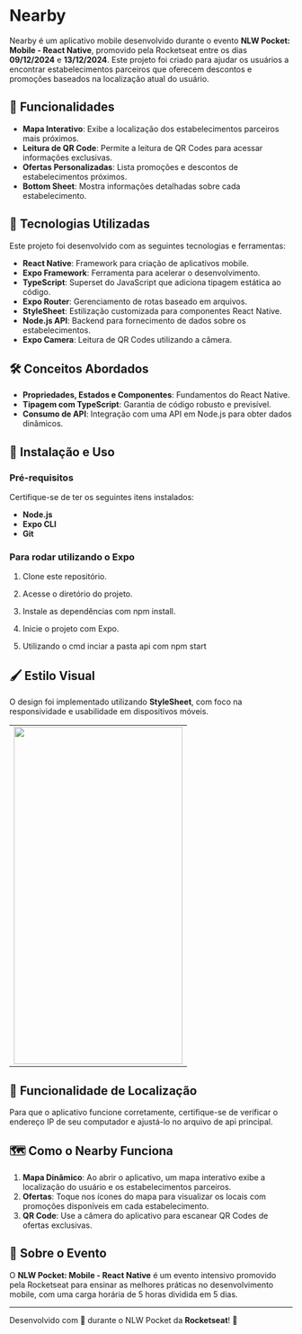 # Nearby

Nearby é um aplicativo mobile desenvolvido durante o evento **NLW Pocket: Mobile - React Native**, promovido pela Rocketseat entre os dias **09/12/2024** e **13/12/2024**. Este projeto foi criado para ajudar os usuários a encontrar estabelecimentos parceiros que oferecem descontos e promoções baseados na localização atual do usuário.

## 📱 Funcionalidades
- **Mapa Interativo**: Exibe a localização dos estabelecimentos parceiros mais próximos.
- **Leitura de QR Code**: Permite a leitura de QR Codes para acessar informações exclusivas.
- **Ofertas Personalizadas**: Lista promoções e descontos de estabelecimentos próximos.
- **Bottom Sheet**: Mostra informações detalhadas sobre cada estabelecimento.

## 🚀 Tecnologias Utilizadas
Este projeto foi desenvolvido com as seguintes tecnologias e ferramentas:
- **React Native**: Framework para criação de aplicativos mobile.
- **Expo Framework**: Ferramenta para acelerar o desenvolvimento.
- **TypeScript**: Superset do JavaScript que adiciona tipagem estática ao código.
- **Expo Router**: Gerenciamento de rotas baseado em arquivos.
- **StyleSheet**: Estilização customizada para componentes React Native.
- **Node.js API**: Backend para fornecimento de dados sobre os estabelecimentos.
- **Expo Camera**: Leitura de QR Codes utilizando a câmera.

## 🛠️ Conceitos Abordados
- **Propriedades, Estados e Componentes**: Fundamentos do React Native.
- **Tipagem com TypeScript**: Garantia de código robusto e previsível.
- **Consumo de API**: Integração com uma API em Node.js para obter dados dinâmicos.

## 📌 Instalação e Uso

### Pré-requisitos
Certifique-se de ter os seguintes itens instalados:
- **Node.js**
- **Expo CLI**
- **Git**

### Para rodar utilizando o Expo

1. Clone este repositório.
  
2. Acesse o diretório do projeto.

3. Instale as dependências com npm install.

4. Inicie o projeto com Expo.

5. Utilizando o cmd inciar a pasta api com npm start


## 🖌️ Estilo Visual
O design foi implementado utilizando **StyleSheet**, com foco na responsividade e usabilidade em dispositivos móveis.

<table align="center">
  <tr>
    <td>
      <img src="./assets/images/gif.gif" width="300" height="600" />
    </td>
  </tr>
</table>


## 📍 Funcionalidade de Localização
Para que o aplicativo funcione corretamente, certifique-se de verificar o endereço IP de seu computador e ajustá-lo no arquivo de api principal.

## 🗺️ Como o Nearby Funciona
1. **Mapa Dinâmico**: Ao abrir o aplicativo, um mapa interativo exibe a localização do usuário e os estabelecimentos parceiros.
2. **Ofertas**: Toque nos ícones do mapa para visualizar os locais com promoções disponíveis em cada estabelecimento.
3. **QR Code**: Use a câmera do aplicativo para escanear QR Codes de ofertas exclusivas.

## 📅 Sobre o Evento
O **NLW Pocket: Mobile - React Native** é um evento intensivo promovido pela Rocketseat para ensinar as melhores práticas no desenvolvimento mobile, com uma carga horária de 5 horas dividida em 5 dias.


---

Desenvolvido com 💜 durante o NLW Pocket da **Rocketseat**! 🚀
